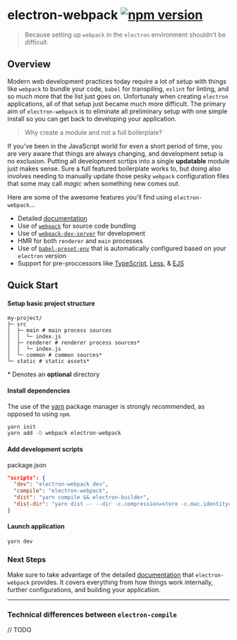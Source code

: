# electron-webpack [![npm version](https://img.shields.io/npm/v/electron-webpack.svg)](https://npmjs.org/package/electron-webpack)

> Because setting up `webpack` in the `electron` environment shouldn't be difficult.

## Overview
Modern web development practices today require a lot of setup with things like `webpack` to bundle your code, `babel` for transpiling, `eslint` for linting, and so much more that the list just goes on. Unfortunaly when creating `electron` applications, all of that setup just became much more difficult. The primary aim of `electron-webpack` is to eliminate all preliminary setup with one simple install so you can get back to developing your application.

> Why create a module and not a full boilerplate?

If you've been in the JavaScript world for even a short period of time, you are very aware that things are always changing, and development setup is no exclusion. Putting all development scrtips into a single **updatable** module just makes sense. Sure a full featured boilerplate works to, but doing also involves needing to manually update those pesky `webpack` configuration files that some may call *magic* when something new comes out.

Here are some of the awesome features you'll find using `electron-webpack`...

* Detailed [documentation](https://webpack.electron.build)
* Use of [`webpack`](https://webpack.js.org/) for source code bundling
* Use of [`webpack-dev-server`](https://github.com/webpack/webpack-dev-server) for development
* HMR for both `renderer` and `main` processes
* Use of [`babel-preset-env`](https://github.com/babel/babel-preset-env) that is automatically configured based on your `electron` version
* Support for pre-proccessors like [TypeScript](http://www.typescriptlang.org/), [Less](http://lesscss.org/), & [EJS](http://www.embeddedjs.com/)

## Quick Start
#### Setup basic project structure
```
my-project/
├─ src
│  ├─ main # main process sources
│  │  └─ index.js
│  ├─ renderer # renderer process sources*
│  │  └─ index.js
│  └─ common # common sources*
└─ static # static assets*
```
\* Denotes an **optional** directory

#### Install dependencies
The use of the [yarn](https://yarnpkg.com/) package manager is strongly recommended, as opposed to using `npm`.

```bash
yarn init
yarn add -D webpack electron-webpack
```

#### Add development scripts
package.json
```json
"scripts": {
  "dev": "electron-webpack dev",
  "compile": "electron-webpack",
  "dist": "yarn compile && electron-builder",
  "dist-dir": "yarn dist -- --dir -c.compression=store -c.mac.identity=null"
}
```

#### Launch application
```bash
yarn dev
```

### Next Steps
Make sure to take advantage of the detailed [documentation](https://webpack.electron.build) that `electron-webpack` provides. It covers everything from how things work internally, further configurations, and building your application.

---

### Technical differences between `electron-compile`
// TODO
